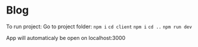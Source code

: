 # Blog

To run project:
Go to project folder:
`npm i`
`cd client`
`npm i`
`cd ..`
`npm run dev`

App will automaticaly be open on localhost:3000
